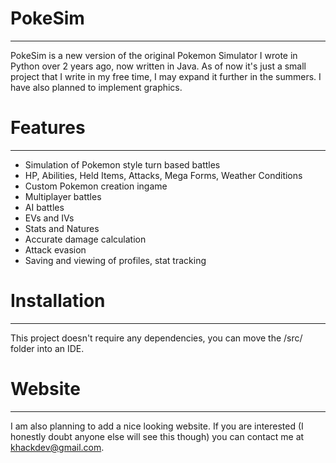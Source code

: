 
# PokeSim
---

PokeSim is a new version of the original Pokemon Simulator I wrote in Python over 2 years ago, now written in Java. As of now it's just a small project that I write in my free time, I may expand it further in the summers. I have also planned to implement graphics.

# Features
---

- Simulation of Pokemon style turn based battles
- HP, Abilities, Held Items, Attacks, Mega Forms, Weather Conditions
- Custom Pokemon creation ingame
- Multiplayer battles
- AI battles
- EVs and IVs
- Stats and Natures
- Accurate damage calculation
- Attack evasion
- Saving and viewing of profiles, stat tracking

# Installation
---

This project doesn't require any dependencies, you can move the /src/ folder into an IDE.

# Website
---

I am also planning to add a nice looking website. If you are interested (I honestly doubt anyone else will see this though) you can contact me at khackdev@gmail.com.
